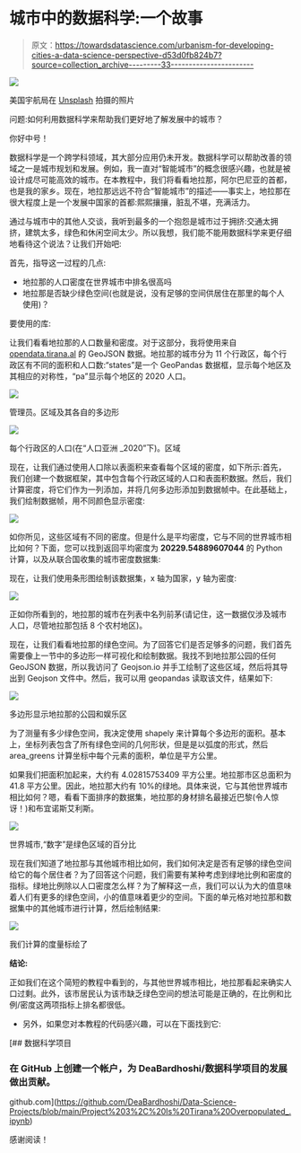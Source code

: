# 城市中的数据科学:一个故事

> 原文：<https://towardsdatascience.com/urbanism-for-developing-cities-a-data-science-perspective-d53d0fb824b7?source=collection_archive---------33----------------------->

![](img/e547eb3eeef07b83dcce876ee5513f89.png)

美国宇航局在 [Unsplash](https://unsplash.com?utm_source=medium&utm_medium=referral) 拍摄的照片

问题:如何利用数据科学来帮助我们更好地了解发展中的城市？

你好中号！

数据科学是一个跨学科领域，其大部分应用仍未开发。数据科学可以帮助改善的领域之一是城市规划和发展。例如，我一直对“智能城市”的概念很感兴趣，也就是被设计成尽可能高效的城市。在本教程中，我们将看看地拉那，阿尔巴尼亚的首都，也是我的家乡。现在，地拉那远远不符合“智能城市”的描述——事实上，地拉那在很大程度上是一个发展中国家的首都:熙熙攘攘，脏乱不堪，充满活力。

通过与城市中的其他人交谈，我听到最多的一个抱怨是城市过于拥挤:交通太拥挤，建筑太多，绿色和休闲空间太少。所以我想，我们能不能用数据科学来更仔细地看待这个说法？让我们开始吧:

首先，指导这一过程的几点:

*   地拉那的人口密度在世界城市中排名很高吗
*   地拉那是否缺少绿色空间(也就是说，没有足够的空间供居住在那里的每个人使用)？

要使用的库:

让我们看看地拉那的人口数量和密度。对于这部分，我将使用来自 [opendata.tirana.al](http://opendata.tirana.al) 的 GeoJSON 数据。地拉那的城市分为 11 个行政区，每个行政区有不同的面积和人口数:“states”是一个 GeoPandas 数据框，显示每个地区及其相应的对称性，“pa”显示每个地区的 2020 人口。

![](img/ac0940c5881c82a895659f03486bfdf2.png)

管理员。区域及其各自的多边形

![](img/379d1e0736afe1284b6dfbc6319e2f03.png)

每个行政区的人口(在“人口亚洲 _2020”下)。区域

现在，让我们通过使用人口除以表面积来查看每个区域的密度，如下所示:首先，我们创建一个数据框架，其中包含每个行政区域的人口和表面积数据。然后，我们计算密度，将它们作为一列添加，并将几何多边形添加到数据帧中。在此基础上，我们绘制数据帧，用不同颜色显示密度:

![](img/a0066a77c0b1ace62f22c4ec40547e00.png)

如你所见，这些区域有不同的密度。但是什么是平均密度，它与不同的世界城市相比如何？下面，您可以找到返回平均密度为 **20229.54889607044** 的 Python 计算，以及从联合国收集的城市密度数据集:

现在，让我们使用条形图绘制该数据集，x 轴为国家，y 轴为密度:

![](img/7a48c817f878741acb1a23f41ac50219.png)

正如你所看到的，地拉那的城市在列表中名列前茅(请记住，这一数据仅涉及城市人口，尽管地拉那包括 8 个农村地区)。

现在，让我们看看地拉那的绿色空间。为了回答它们是否足够多的问题，我们首先需要像上一节中的多边形一样可视化和绘制数据。我找不到地拉那公园的任何 GeoJSON 数据，所以我访问了 Geojson.io 并手工绘制了这些区域，然后将其导出到 Geojson 文件中。然后，我可以用 geopandas 读取该文件，结果如下:

![](img/af56bc22569d8409d0afeef18558072b.png)

多边形显示地拉那的公园和娱乐区

为了测量有多少绿色空间，我决定使用 shapely 来计算每个多边形的面积。基本上，坐标列表包含了所有绿色空间的几何形状，但是是以弧度的形式，然后 area_greens 计算坐标中每个元素的面积，单位是平方公里。

如果我们把面积加起来，大约有 4.02815753409 平方公里。地拉那市区总面积为 41.8 平方公里。因此，地拉那大约有 10%的绿地。具体来说，它与其他世界城市相比如何？嗯，看看下面排序的数据集，地拉那的身材排名最接近巴黎(令人惊讶！)和布宜诺斯艾利斯。

![](img/05c52d38a18f1a3a6eeb87cdd006430f.png)

世界城市,“数字”是绿色区域的百分比

现在我们知道了地拉那与其他城市相比如何，我们如何决定是否有足够的绿色空间给它的每个居住者？为了回答这个问题，我们需要有某种考虑到绿地比例和密度的指标。绿地比例除以人口密度怎么样？为了解释这一点，我们可以认为大的值意味着人们有更多的绿色空间，小的值意味着更少的空间。下面的单元格对地拉那和数据集中的其他城市进行计算，然后绘制结果:

![](img/24c85d4a4727230f23f21144500147b8.png)

我们计算的度量标绘了

**结论:**

正如我们在这个简短的教程中看到的，与其他世界城市相比，地拉那看起来确实人口过剩。此外，该市居民认为该市缺乏绿色空间的想法可能是正确的，在比例和比例/密度这两项指标上排名都很低。

*   另外，如果您对本教程的代码感兴趣，可以在下面找到它:

[](https://github.com/DeaBardhoshi/Data-Science-Projects/blob/main/Project%203%2C%20Is%20Tirana%20Overpopulated_.ipynb) [## 数据科学项目

### 在 GitHub 上创建一个帐户，为 DeaBardhoshi/数据科学项目的发展做出贡献。

github.com](https://github.com/DeaBardhoshi/Data-Science-Projects/blob/main/Project%203%2C%20Is%20Tirana%20Overpopulated_.ipynb) 

感谢阅读！